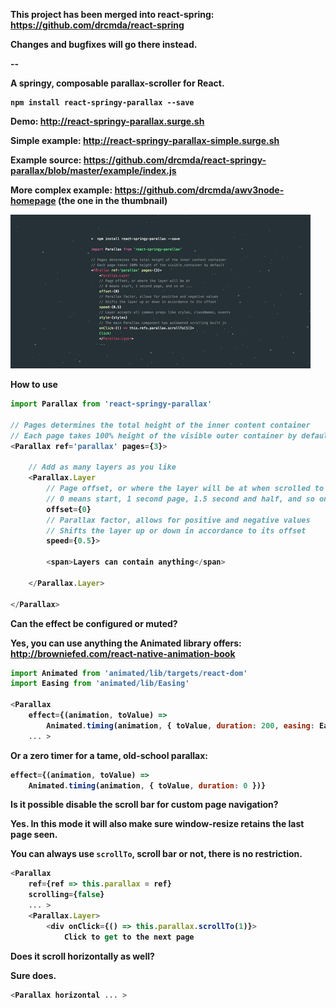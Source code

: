 <b> This project has been merged into react-spring:<b> https://github.com/drcmda/react-spring
    
<b> Changes and bugfixes will go there instead. </b>


--

A springy, composable parallax-scroller for React.

    npm install react-springy-parallax --save

Demo: http://react-springy-parallax.surge.sh

Simple example: http://react-springy-parallax-simple.surge.sh

Example source: https://github.com/drcmda/react-springy-parallax/blob/master/example/index.js

More complex example: https://github.com/drcmda/awv3node-homepage (the one in the thumbnail)

![intro](intro.gif)

<b>How to use</b>

```js
import Parallax from 'react-springy-parallax'

// Pages determines the total height of the inner content container
// Each page takes 100% height of the visible outer container by default
<Parallax ref='parallax' pages={3}>

    // Add as many layers as you like
    <Parallax.Layer
        // Page offset, or where the layer will be at when scrolled to
        // 0 means start, 1 second page, 1.5 second and half, and so on ...
        offset={0}
        // Parallax factor, allows for positive and negative values
        // Shifts the layer up or down in accordance to its offset
        speed={0.5}>

        <span>Layers can contain anything</span>

    </Parallax.Layer>

</Parallax>
```

<b>Can the effect be configured or muted?</b>

Yes, you can use anything the Animated library offers: http://browniefed.com/react-native-animation-book

```js
import Animated from 'animated/lib/targets/react-dom'
import Easing from 'animated/lib/Easing'

<Parallax
    effect={(animation, toValue) =>
        Animated.timing(animation, { toValue, duration: 200, easing: Easing.elastic(2) })}
    ... >
```

Or a zero timer for a tame, old-school parallax:

```js
effect={(animation, toValue) =>
    Animated.timing(animation, { toValue, duration: 0 })}
```

<b>Is it possible disable the scroll bar for custom page navigation?</b>

Yes. In this mode it will also make sure window-resize retains the last page seen.

You can always use `scrollTo`, scroll bar or not, there is no restriction.

```js
<Parallax
    ref={ref => this.parallax = ref}
    scrolling={false}
    ... >
    <Parallax.Layer>
        <div onClick={() => this.parallax.scrollTo(1)}>
            Click to get to the next page
```

<b>Does it scroll horizontally as well?</b>

Sure does.

```js
<Parallax horizontal ... >
```
